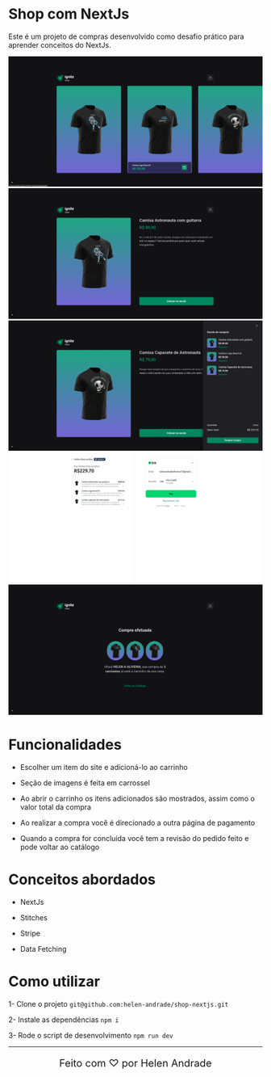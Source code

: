 # Shop com NextJs

Este é um projeto de compras desenvolvido como desafio prático para aprender conceitos do NextJs.

<div align="center">
    <img style="width: 600px;" src="./src/assets/images/1.png">
    <img style="width: 600px;" src="./src/assets/images/2.png">
    <img style="width: 600px;" src="./src/assets/images/3.png">
    <img style="width: 600px;" src="./src/assets/images/4.png">
    <img style="width: 600px;" src="./src/assets/images/5.png">
</div>

# Funcionalidades

- Escolher um item do site e adicioná-lo ao carrinho

- Seção de imagens é feita em carrossel

- Ao abrir o carrinho os itens adicionados são mostrados, assim como o valor total da compra

- Ao realizar a compra você é direcionado a outra página de pagamento 

- Quando a compra for concluída você tem a revisão do pedido feito e pode voltar ao catálogo

# Conceitos abordados

- NextJs

- Stitches

- Stripe

- Data Fetching

# Como utilizar

1- Clone o projeto
`git@github.com:helen-andrade/shop-nextjs.git`

2- Instale as dependências
`npm i`

3- Rode o script de desenvolvimento
`npm run dev`

---

<div align="center">
    <p style="font-size: 20px;">Feito com ♡ por Helen Andrade</p>
</div>
